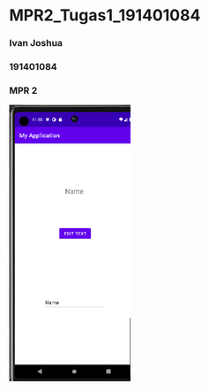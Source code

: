 # MPR2_Tugas1_191401084
### Ivan Joshua
### 191401084
### MPR 2

![alt text](https://github.com/Iv3nabc/MPR/blob/master/Tugas1/MPR3_TUGAS1_191401084.png)
